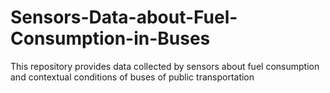 # Sensors-Data-about-Fuel-Consumption-in-Buses
This repository provides data collected by sensors about fuel consumption and contextual conditions of buses of public transportation 
